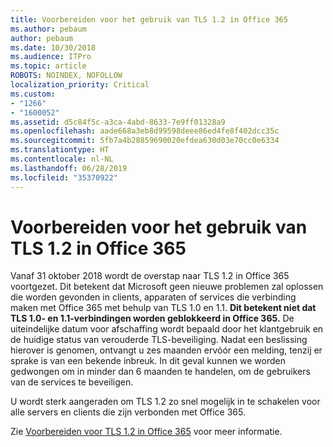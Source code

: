 ```yaml
---
title: Voorbereiden voor het gebruik van TLS 1.2 in Office 365
ms.author: pebaum
author: pebaum
ms.date: 10/30/2018
ms.audience: ITPro
ms.topic: article
ROBOTS: NOINDEX, NOFOLLOW
localization_priority: Critical
ms.custom:
- "1266"
- "1600052"
ms.assetid: d5c84f5c-a3ca-4abd-8633-7e9ff01328a9
ms.openlocfilehash: aade668a3eb8d99598deee86ed4fe8f402dcc35c
ms.sourcegitcommit: 5fb7a4b28859690020efdea630d03e70cc0e6334
ms.translationtype: HT
ms.contentlocale: nl-NL
ms.lasthandoff: 06/28/2019
ms.locfileid: "35370922"
---
```

# <a name="prepare-for-use-of-tls-12-in-office-365"></a>Voorbereiden voor het gebruik van TLS 1.2 in Office 365

Vanaf 31 oktober 2018 wordt de overstap naar TLS 1.2 in Office 365 voortgezet. Dit betekent dat Microsoft geen nieuwe problemen zal oplossen die worden gevonden in clients, apparaten of services die verbinding maken met Office 365 met behulp van TLS 1.0 en 1.1. **Dit betekent niet dat TLS 1.0- en 1.1-verbindingen worden geblokkeerd in Office 365.** De uiteindelijke datum voor afschaffing wordt bepaald door het klantgebruik en de huidige status van verouderde TLS-beveiliging. Nadat een beslissing hierover is genomen, ontvangt u zes maanden ervóór een melding, tenzij er sprake is van een bekende inbreuk. In dit geval kunnen we worden gedwongen om in minder dan 6 maanden te handelen, om de gebruikers van de services te beveiligen.
  
U wordt sterk aangeraden om TLS 1.2 zo snel mogelijk in te schakelen voor alle servers en clients die zijn verbonden met Office 365.
  
Zie [Voorbereiden voor TLS 1.2 in Office 365](https://support.microsoft.com/help/4057306/preparing-for-tls-1-2-in-office-365) voor meer informatie.
  
